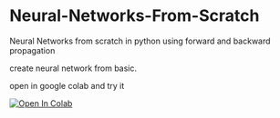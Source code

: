 # Neural-Networks-From-Scratch
Neural Networks from scratch in python using forward and backward propagation 

create neural network from basic. 

open in google colab and try it 

<a href="https://colab.research.google.com/github/givkashi">
  <img src="https://colab.research.google.com/assets/colab-badge.svg" alt="Open In Colab"/>
</a> 
